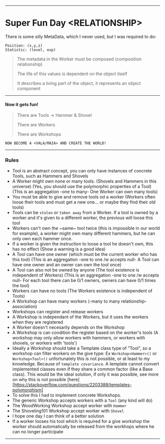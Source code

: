 ***

# Super Fun Day \<RELATIONSHIP\>

There is some silly MetaData, which I never used, but I was required to do:

```
Position: (x,y,z)
Statistic: (level, exp)

```

> The metadata in the Worker must be composed (composition relationship)
>
> The life of this values is dependent on the object itself
>
> It describes a living part of the object, it represents an object component


***

#### Now it gets fun!

> There are Tools -> Hammer & Shovel
>
> There are Workers
>
> There are Workshops


`NOW BECOME A <VALA/MAIA> AND CREATE THE WORLD!`

***

### Rules

- Tool is an abstract concept, you can only have instances of concrete Tools, such as Hammers and Shovels
- A Worker might own none or many tools. (Shovels and Hammers in this universe) (Yes, you should use the polymorphic properties of a Tool) (This is an aggregation -one to many- One Worker can own many tools)
- You must be able to give and remove tools od a worker (Workers often loose their tools and must get a new one... or maybe they find their old tools)
- Tools can be `stolen` or `taken away` from a Worker. If a tool is owned by a worker and it's given to a different worker, the previous will loose this tool
- Workers can't own the ~same~ tool twice (this is impossible in our world for example), a worker might own many different hammers, but he can only own each hammer once.
- If a worker is given the instruction to loose a tool he doesn't own, this has no effect (Show a warning is a good idea)
- A Tool can have one owner (which must be the current worker who has this tool) (This is an aggregation -one to one /w accepts null- A Tool can have one owner and an owner can own the tool once)
- A Tool can also not be owned by anyone (The tool existence is independent of Workers) (This is an aggregation -one to one /w accepts null- For each tool there can be 0/1 owners, owners can have 0/1 times the tool)
- Workers can have no tools (The Workers existence is independent of Tools)
- A Workshop can have many workers (-many to many relationship- association)
- Workshops can register and release workers
- A Workshop is independant of the Workers, but it uses the workers when they are registered
- A Worker doesn't necesarily depends on the Workshop
- A Workshop is can condition the register based on the worker's tools (A workshop may only allow workers with hammers, or workers with shovels, or workers with 'tools')
- Ideally a Workshop should take a Template class type of "Tool", so a workshop can filter workers on the give type: Ex `Workshop<Hammer>()` or `Workshop<Tool>()` unfortunately this is not possible, or at least to my knowledge. Because of `template covariance`. A template cannot convert implemented classes even if they share a common factor (like a Base class). This would be the ideal solution, if only it was possible, see more on why this is not possible [here][https://stackoverflow.com/questions/2203388/templates-polymorphism]
- To solve this I had to implement concrete Workshops.
- The generic Workshop accepts workers with a `Tool` (any kind will do)
- The WoodWorking Workshop accept worker with `Hammer`
- The Shoveling101 Workshop accept worker with `Shovel`
- I hope one day I can think of a better solution
- If a worker looses his tool which is required for a give workshop the worker should automatically be released from the workhops where he can no longer participate

***
